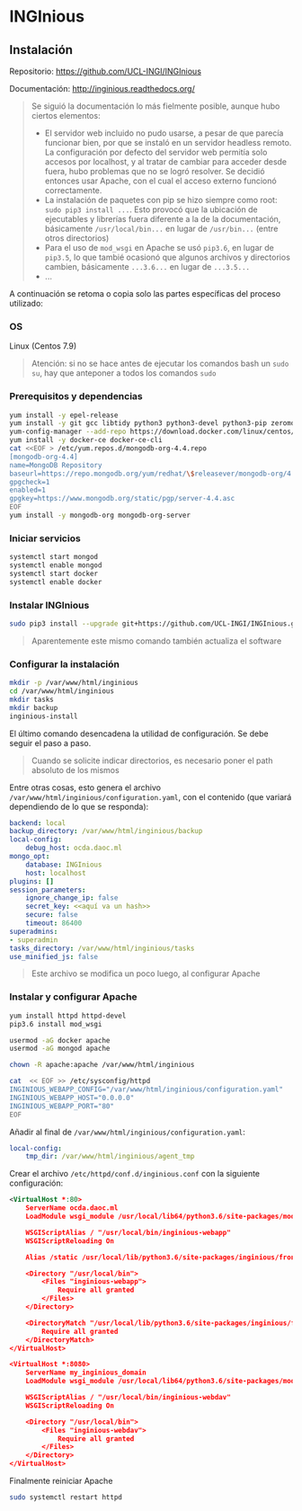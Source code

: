# INGInious
## Instalación

Repositorio: https://github.com/UCL-INGI/INGInious

Documentación: http://inginious.readthedocs.org/ 

>Se siguió la documentación lo más fielmente posible, aunque hubo ciertos elementos:
>- El servidor web incluido no pudo usarse, a pesar de que parecía funcionar bien, por que se instaló en un servidor headless remoto. La configuración por defecto del servidor web permitía solo accesos por localhost, y al tratar de cambiar para acceder desde fuera, hubo problemas que no se logró resolver. Se decidió entonces usar Apache, con el cual el acceso externo funcionó correctamente.
>- La instalación de paquetes con pip se hizo siempre como root: `sudo pip3 install ...`. Esto provocó que la ubicación de ejecutables y librerías fuera diferente a la de la documentación, básicamente `/usr/local/bin...` en lugar de `/usr/bin...` (entre otros directorios)
>- Para el uso de `mod_wsgi` en Apache se usó `pip3.6`, en lugar de `pip3.5`, lo que tambié ocasionó que algunos archivos y directorios cambien, básicamente `...3.6...` en lugar de `...3.5...`
>- ...

A continuación se retoma o copia solo las partes específicas del proceso utilizado:

### OS

Linux (Centos 7.9)

> Atención: si no se hace antes de ejecutar los comandos bash un `sudo su`, hay que anteponer a todos los comandos `sudo`

### Prerequisitos y dependencias

```bash
yum install -y epel-release
yum install -y git gcc libtidy python3 python3-devel python3-pip zeromq-devel yum-utils
yum-config-manager --add-repo https://download.docker.com/linux/centos/docker-ce.repo
yum install -y docker-ce docker-ce-cli
cat <<EOF > /etc/yum.repos.d/mongodb-org-4.4.repo
[mongodb-org-4.4]
name=MongoDB Repository
baseurl=https://repo.mongodb.org/yum/redhat/\$releasever/mongodb-org/4.4/x86_64/
gpgcheck=1
enabled=1
gpgkey=https://www.mongodb.org/static/pgp/server-4.4.asc
EOF
yum install -y mongodb-org mongodb-org-server
```

### Iniciar servicios

```bash
systemctl start mongod
systemctl enable mongod
systemctl start docker
systemctl enable docker
```

### Instalar INGInious

```bash
sudo pip3 install --upgrade git+https://github.com/UCL-INGI/INGInious.git@inginious-0.7
```

> Aparentemente este mismo comando también actualiza el software

### Configurar la instalación

```bash
mkdir -p /var/www/html/inginious
cd /var/www/html/inginious
mkdir tasks
mkdir backup
inginious-install
```

El último comando desencadena la utilidad de configuración. Se debe seguir el paso a paso.

> Cuando se solicite indicar directorios, es necesario poner el path absoluto de los mismos

Entre otras cosas, esto genera el archivo `/var/www/html/inginious/configuration.yaml`, con el contenido (que variará dependiendo de lo que se responda):

```yaml
backend: local
backup_directory: /var/www/html/inginious/backup
local-config:
    debug_host: ocda.daoc.ml
mongo_opt:
    database: INGInious
    host: localhost
plugins: []
session_parameters:
    ignore_change_ip: false
    secret_key: <<aquí va un hash>>
    secure: false
    timeout: 86400
superadmins:
- superadmin
tasks_directory: /var/www/html/inginious/tasks
use_minified_js: false
```

> Este archivo se modifica un poco luego, al configurar Apache

### Instalar y configurar Apache

```bash
yum install httpd httpd-devel
pip3.6 install mod_wsgi

usermod -aG docker apache
usermod -aG mongod apache

chown -R apache:apache /var/www/html/inginious

cat  << EOF >> /etc/sysconfig/httpd
INGINIOUS_WEBAPP_CONFIG="/var/www/html/inginious/configuration.yaml"
INGINIOUS_WEBAPP_HOST="0.0.0.0"
INGINIOUS_WEBAPP_PORT="80"
EOF
```

Añadir al final de `/var/www/html/inginious/configuration.yaml`:

```yaml
local-config:
    tmp_dir: /var/www/html/inginious/agent_tmp
```

Crear el archivo `/etc/httpd/conf.d/inginious.conf` con la siguiente configuración:

```xml
<VirtualHost *:80>
    ServerName ocda.daoc.ml
    LoadModule wsgi_module /usr/local/lib64/python3.6/site-packages/mod_wsgi/server/mod_wsgi-py36.cpython-36m-x86_64-linux-gnu.so

    WSGIScriptAlias / "/usr/local/bin/inginious-webapp"
    WSGIScriptReloading On

    Alias /static /usr/local/lib/python3.6/site-packages/inginious/frontend/static

    <Directory "/usr/local/bin">
        <Files "inginious-webapp">
            Require all granted
        </Files>
    </Directory>

    <DirectoryMatch "/usr/local/lib/python3.6/site-packages/inginious/frontend/static">
        Require all granted
    </DirectoryMatch>
</VirtualHost>

<VirtualHost *:8080>
    ServerName my_inginious_domain
    LoadModule wsgi_module /usr/local/lib64/python3.6/site-packages/mod_wsgi/server/mod_wsgi-py36.cpython-36m-x86_64-linux-gnu.so

    WSGIScriptAlias / "/usr/local/bin/inginious-webdav"
    WSGIScriptReloading On

    <Directory "/usr/local/bin">
        <Files "inginious-webdav">
            Require all granted
        </Files>
    </Directory>
</VirtualHost>
```

Finalmente reiniciar Apache

```bash
sudo systemctl restart httpd
```

